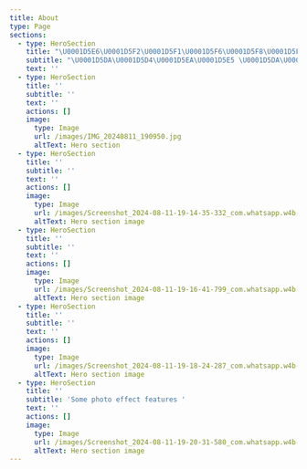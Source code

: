 ```yaml
---
title: About
type: Page
sections:
  - type: HeroSection
    title: "\U0001D5E6\U0001D5F2\U0001D5F1\U0001D5F6\U0001D5F8\U0001D5F6\U0001D601 \U0001D5E7\U0001D5EE\U0001D5FA\U0001D5FD\U0001D5F6\U0001D5F9\U0001D5EE\U0001D5FB \U0001D5D7\U0001D5EE\U0001D5FF\U0001D5F6 \U0001D5D5\U0001D5FC\U0001D601"
    subtitle: "\U0001D5DA\U0001D5D4\U0001D5EA\U0001D5E5 \U0001D5DA\U0001D5E8\U0001D5E5\U0001D5D4 \U0001D5E0\U0001D5D7 \U0001D5E9\U0001D7EF.\U0001D7F1"
    text: ''
  - type: HeroSection
    title: ''
    subtitle: ''
    text: ''
    actions: []
    image:
      type: Image
      url: /images/IMG_20240811_190950.jpg
      altText: Hero section
  - type: HeroSection
    title: ''
    subtitle: ''
    text: ''
    actions: []
    image:
      type: Image
      url: /images/Screenshot_2024-08-11-19-14-35-332_com.whatsapp.w4b-edit.jpg
      altText: Hero section image
  - type: HeroSection
    title: ''
    subtitle: ''
    text: ''
    actions: []
    image:
      type: Image
      url: /images/Screenshot_2024-08-11-19-16-41-799_com.whatsapp.w4b-edit.jpg
      altText: Hero section image
  - type: HeroSection
    title: ''
    subtitle: ''
    text: ''
    actions: []
    image:
      type: Image
      url: /images/Screenshot_2024-08-11-19-18-24-287_com.whatsapp.w4b-edit.jpg
      altText: Hero section image
  - type: HeroSection
    title: ''
    subtitle: 'Some photo effect features '
    text: ''
    actions: []
    image:
      type: Image
      url: /images/Screenshot_2024-08-11-19-20-31-580_com.whatsapp.w4b-edit.jpg
      altText: Hero section image
---
```

